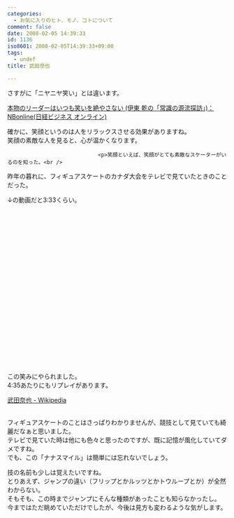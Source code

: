 ```yaml
---
categories:
  - お気に入りのヒト、モノ、コトについて
comment: false
date: 2008-02-05 14:39:33
id: 1136
iso8601: 2008-02-05T14:39:33+09:00
tags:
  - undef
title: 武田奈也

---
```


<div class="entry-body">
                                 <p>さすがに「ニヤニヤ笑い」とは違います。</p>

<p><a title="本物のリーダーはいつも笑いを絶やさない (伊東 乾の「常識の源流探訪」)：NBonline(日経ビジネス オンライン)" href="http://business.nikkeibp.co.jp/article/person/20080125/145439/">本物のリーダーはいつも笑いを絶やさない (伊東 乾の「常識の源流探訪」)：NBonline(日経ビジネス オンライン)</a></p>

<p>確かに、笑顔というのは人をリラックスさせる効果がありますね。<br />
笑顔の素敵な人を見ると、心が温かくなります。<br /></p>
                              
                                 <p>笑顔といえば、笑顔がとても素敵なスケーターがいるのを知った。<br />
昨年の暮れに、フィギュアスケートのカナダ大会をテレビで見ていたときのことだった。</p>

<p>↓の動画だと3:33くらい。</p>

<p><object width="425" height="355"><param name="movie" value="http://www.youtube.com/v/5W-mz03rS1k&amp;rel=1" /><param name="wmode" value="transparent" /><embed src="http://www.youtube.com/v/5W-mz03rS1k&amp;rel=1" type="application/x-shockwave-flash" wmode="transparent" width="425" height="355"></embed></object></p>

<p>この笑みにやられました。<br />
4:35あたりにもリプレイがあります。</p>

<p><a href="http://ja.wikipedia.org/wiki/%E6%AD%A6%E7%94%B0%E5%A5%88%E4%B9%9F">武田奈也 - Wikipedia</a></p>

<p><br />
フィギュアスケートのことはさっぱりわかりませんが、競技として見ていても綺麗だなぁと思いました。<br />
テレビで見ていた時は他にも色々と思ったのですが、既に記憶が風化していてダメですね。<br />
でも、この「ナナスマイル」は簡単には忘れないでしょう。</p>

<p>技の名前も少しは覚えたいですね。<br />
とりあえず、ジャンプの違い（フリップとかルッツとかトウループとか）が全然わからない。<br />
そもそも、この時までジャンプにそんな種類があったことも知らなかったし。<br />
今まではただ眺めていただけでしたが、今後は見方も変わるような気がします。<br /></p>
                              </div>
    	